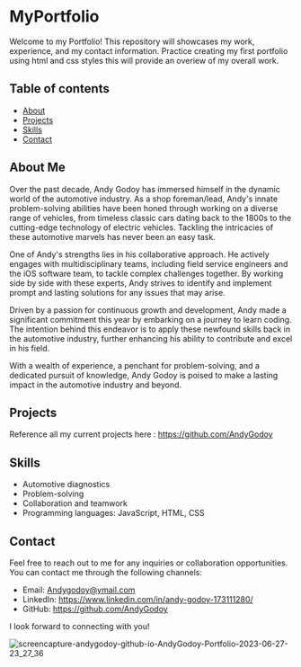 # MyPortfolio
Welcome to my Portfolio! This repository will showcases my work, experience, and my contact information. Practice creating my first portfolio using html and css styles this will provide an overiew of my overall work.

## Table of contents

- [About](#About)
- [Projects](#projects)
- [Skills](#Skills)
- [Contact](#Contact)



## About Me
Over the past decade, Andy Godoy has immersed himself in the dynamic world of the automotive industry. As a shop foreman/lead, Andy's innate problem-solving abilities have been honed through working on a diverse range of vehicles, from timeless classic cars dating back to the 1800s to the cutting-edge technology of electric vehicles. Tackling the intricacies of these automotive marvels has never been an easy task.

One of Andy's strengths lies in his collaborative approach. He actively engages with multidisciplinary teams, including field service engineers and the iOS software team, to tackle complex challenges together. By working side by side with these experts, Andy strives to identify and implement prompt and lasting solutions for any issues that may arise.

Driven by a passion for continuous growth and development, Andy made a significant commitment this year by embarking on a journey to learn coding. The intention behind this endeavor is to apply these newfound skills back in the automotive industry, further enhancing his ability to contribute and excel in his field.

With a wealth of experience, a penchant for problem-solving, and a dedicated pursuit of knowledge, Andy Godoy is poised to make a lasting impact in the automotive industry and beyond.


## Projects
Reference all my current projects here : https://github.com/AndyGodoy



## Skills

- Automotive diagnostics
- Problem-solving
- Collaboration and teamwork
- Programming languages: JavaScript, HTML, CSS    
<!-- Early Stages of Programming ^^^ -->



## Contact

Feel free to reach out to me for any inquiries or collaboration opportunities. You can contact me through the following channels:

- Email: Andygodoy@ymail.com
- LinkedIn: https://www.linkedin.com/in/andy-godoy-173111280/
- GitHub: https://github.com/AndyGodoy

I look forward to connecting with you!


![screencapture-andygodoy-github-io-AndyGodoy-Portfolio-2023-06-27-23_27_36](https://github.com/AndyGodoy/AndyGodoy_Portfolio/assets/137041531/97f28a62-17d1-4029-8959-de64993a30cd)

